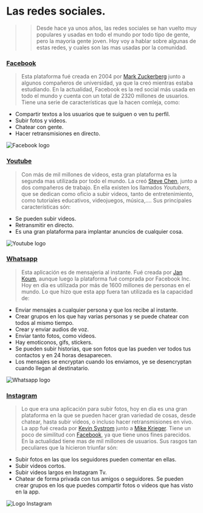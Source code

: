 # Las redes sociales.
>>Desde hace ya unos años, las redes sociales se han vuelto muy populares y usadas en todo el mundo por todo tipo de gente, pero la mayoria gente joven.  Hoy voy a hablar sobre algunas de estas redes, y cuales son las mas usadas por la comunidad.
### [Facebook](https://es-es.facebook.com/) 
>Esta plataforma fué creada en 2004 por [Mark Zuckerberg](https://es.wikipedia.org/wiki/Mark_Zuckerberg) junto a algunos compañeros de universidad, ya que la creó mientras estaba estudiando. En la actualidad, Facebook es la red social más usada en todo el mundo y cuenta con un total de 2320 millones de usuarios. Tiene una serie de características que la hacen comleja, como: 
* Compartir textos a los usuarios que te suiguen o ven tu perfíl. 
* Subir fotos y videos.
* Chatear con gente.                
* Hacer retransmisiones en directo.

![Facebook logo](https://user-images.githubusercontent.com/71392450/93670263-6c790700-fa9a-11ea-9255-e68ccaa3b0d2.png)

### [Youtube](www.youtube.es)
>Con más de mil millones de videos, esta gran plataforma es la segunda mas utilizada por todo el mundo. La creó [Steve Chen](https://es.wikipedia.org/wiki/Steve_Chen_(YouTube)), junto a dos compañeros de trabajo. En ella existen los llamados _Youtubers_, que se dedican como oficio a subir videos, tanto de entretenimiento, como tutoriales educativos, videojuegos, música,.... Sus principales características són:
* Se pueden subir videos.
* Retransmitir en directo.
* Es una gran plataforma para implantar anuncios de cualquier cosa.

![Youtube logo](https://user-images.githubusercontent.com/71392450/93711129-064cbc80-fb4c-11ea-96d1-2ad164ba0019.png)
### [Whatsapp](https://web.whatsapp.com/)
>Esta aplicación es de mensajeria al instante. Fué creada por [Jan Koum](https://es.wikipedia.org/wiki/Jan_Koum), aunque luego la plataforma fué comprada por Facebook Inc. Hoy en día es utilizada por más de 1600 millones de personas en el mundo. Lo que hizo que esta app fuera tan utilizada es la capacidad de:
* Enviar mensajes a cualquier persona y que los recibe al instante.
* Crear grupos en los que hay varias personas y se puede chatear con todos al mismo tiempo.
* Crear y enviar audios de voz.
* Enviar tanto fotos, como videos.
* Hay emoticonos, gifs, stickers.
* Se pueden subir historias, que son fotos que las pueden ver todos tus contactos y en 24 horas desaparecen.
* Los mensajes se encryptan cuando los enviamos, ye se desencryptan cuando llegan al destinatario.

![Whatsapp logo](https://user-images.githubusercontent.com/71392450/93711226-d0f49e80-fb4c-11ea-972f-e5b56932583b.jpg)
### [Instagram](https://www.instagram.com/?hl=es)
>Lo que era una aplicación para subir fotos, hoy en dia es una gran plataforma en la que se pueden hacer gran variedad de cosas, desde chatear, hasta subir videos, o incluso hacer retransmisiones en vivo. La app fué creada por [Kevin Systrom](https://es.wikipedia.org/wiki/Kevin_Systrom) junto a [Mike Krieger](https://es.wikipedia.org/wiki/Mike_Krieger). Tiene un poco de similitud con [Facebook](https://github.com/sergi-hub/Sistemas-Operativos-en-Red/blob/master/README.md#facebook), ya que tiene unos fines parecidos. En la actualidad tiene mas de mil millones de usuarios. Sus rasgos tan peculiares que la hicieron triunfar són:
* Subir fotos en las que los seguidores pueden comentar en ellas.
* Subir videos cortos.
* Subir videos largos en Instagram Tv.
* Chatear de forma privada con tus amigos o seguidores. Se pueden crear grupos en los que puedes compartir fotos o videos que has visto en la app.

![Logo Instagram](https://user-images.githubusercontent.com/71392450/93711713-c2a88180-fb50-11ea-83df-0553f08eba64.jpg)
